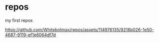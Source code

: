# repos
my first repos


https://github.com/Whitebotmax/repos/assets/114976135/9218b026-1e50-4687-9119-ef1e6064df7d

